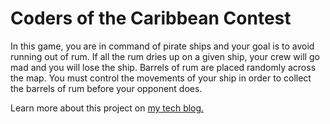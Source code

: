 # Coders of the Caribbean Contest

In this game, you are in command of pirate ships and your goal is to avoid running out of rum. If all the rum dries up on a given ship, your crew will go mad and you will lose the ship. Barrels of rum are placed randomly across the map. You must control the movements of your ship in order to collect the barrels of rum before your opponent does.

Learn more about this project on [my tech blog.](https://ianannase.tech.blog/2017/04/24/python3-coders-of-the-caribbean-contest/)
